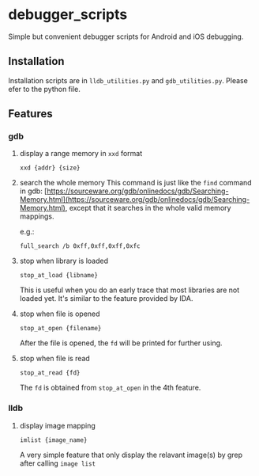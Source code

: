 # debugger_scripts
Simple but convenient debugger scripts for Android and iOS debugging.

## Installation
Installation scripts are in `lldb_utilities.py` and `gdb_utilities.py`. Please efer to the python file.

## Features
### gdb
1. display a range memory in `xxd` format 
    ```
    xxd {addr} {size}
    ```
2. search the whole memory
This command is just like the `find` command in gdb: 
[https://sourceware.org/gdb/onlinedocs/gdb/Searching-Memory.html](https://sourceware.org/gdb/onlinedocs/gdb/Searching-Memory.html), 
except that it searches in the whole valid memory mappings.

    e.g.:
    ```
    full_search /b 0xff,0xff,0xff,0xfc
    ```
3. stop when library is loaded
    ```
    stop_at_load {libname}
    ```
    This is useful when you do an early trace that most libraries are not loaded yet. It's similar to the feature provided by IDA.
4. stop when file is opened
    ```
    stop_at_open {filename}
    ```
    After the file is opened, the `fd` will be printed for further using.
5. stop when file is read
    ```
    stop_at_read {fd}
    ```
    The `fd` is obtained from `stop_at_open` in the 4th feature.
    
### lldb
1. display image mapping
    ```
    imlist {image_name}
    ```
    A very simple feature that only display the relavant image(s) by grep after calling `image list`
